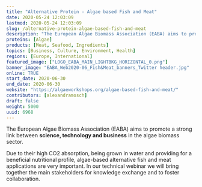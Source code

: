 ```yaml
---
title: "Alternative Protein - Algae based Fish and Meat"
date: 2020-05-24 12:03:09
lastmod: 2020-05-24 12:03:09
slug: /alternative-protein-algae-based-fish-and-meat
description: "The European Algae Biomass Association (EABA) aims to promote a strong link between science, technology and business in the algae biomass sector.Due to their high CO2 absorption, being grown in water and providing for a beneficial nutritional profile, algae-based alternative fish and meat applications are very important. In our technical webinar we will bring together the main stakeholders for knowledge exchange and to foster collaboration."
proteins: [Algae]
products: [Meat, Seafood, Ingredients]
topics: [Business, Culture, Environment, Health]
regions: [Europe, International]
featured_image: ["LOGO_EABA_MAIN_LIGHTBKG_HORIZONTAL_0.png"]
banner_image: "EABA_Web2020-06_Fish&Meat_banners_Twitter header.jpg"
online: TRUE
start_date: 2020-06-30
end_date: 2020-06-30
website: "https://algaeworkshops.org/algae-based-fish-and-meat/"
contributors: [alexandramosch]
draft: false
weight: 5000
uuid: 6968
---
```

<p>The European Algae Biomass Association (EABA) aims to promote a strong link between <strong>science, technology and business</strong> in the algae biomass sector.</p>
<p>Due to their high CO2 absorption, being grown in water and providing for a beneficial nutritional profile, algae-based alternative fish and meat applications are very important. In our technical webinar we will bring together the main stakeholders for knowledge exchange and to foster collaboration.</p>
